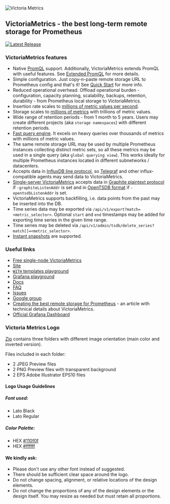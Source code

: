 <img  text-align="center" alt="Victoria Metrics" src="logo.png">

## VictoriaMetrics - the best long-term remote storage for Prometheus

[![Latest Release](https://img.shields.io/github/release/VictoriaMetrics/VictoriaMetrics.svg?style=flat-square)](https://github.com/VictoriaMetrics/VictoriaMetrics/releases/latest)

### VictoriaMetrics features

- Native [PromQL](https://prometheus.io/docs/prometheus/latest/querying/basics/) support. Additionally, VictoriaMetrics extends PromQL with useful features. See [Extended PromQL](https://github.com/VictoriaMetrics/VictoriaMetrics/wiki/ExtendedPromQL) for more details.
- Simple configuration. Just copy-n-paste remote storage URL to Prometheus config and that's it! See [Quick Start](https://github.com/VictoriaMetrics/VictoriaMetrics/wiki/Quick-Start) for more info.
- Reduced operational overhead. Offload operational burden - configuration, capacity planning, scalability, backups, retention, durability - from Prometheus local storage to VictoriaMetrics.
- Insertion rate scales to [millions of metric values per second](https://medium.com/@valyala/insert-benchmarks-with-inch-influxdb-vs-victoriametrics-e31a41ae2893).
- Storage scales to [millions of metrics](https://medium.com/@valyala/high-cardinality-tsdb-benchmarks-victoriametrics-vs-timescaledb-vs-influxdb-13e6ee64dd6b) with trillions of metric values.
- Wide range of retention periods - from 1 month to 5 years. Users may create different projects (aka `storage namespaces`) with different retention periods.
- [Fast query engine](https://medium.com/@valyala/when-size-matters-benchmarking-victoriametrics-vs-timescale-and-influxdb-6035811952d4). It excels on heavy queries over thousands of metrics with millions of metric values.
- The same remote storage URL may be used by multiple Prometheus instances collecting distinct metric sets, so all these metrics may be used in a single query (aka `global querying view`). This works ideally for multiple Prometheus instances located in different subnetworks / datacenters.
- Accepts data in [InfluxDB line protocol](https://docs.influxdata.com/influxdb/v1.7/write_protocols/line_protocol_reference/), so [Telegraf](https://www.influxdata.com/time-series-platform/telegraf/) and other influx-compatible agents may send data to VictoriaMetrics.
- [Single-server VictoriaMetrics](https://github.com/VictoriaMetrics/VictoriaMetrics/releases) accepts data in [Graphite plaintext protocol](https://graphite.readthedocs.io/en/latest/feeding-carbon.html#the-plaintext-protocol) if `-graphiteListenAddr` is set and in [OpenTSDB format](http://opentsdb.net/docs/build/html/api_telnet/put.html) if `-opentsdbListenAddr` is set.
- VictoriaMetrics supports backfilling, i.e. data points from the past may be inserted into the DB.
- Time series data may be exported via `/api/v1/export?match=<metric_selector>`. Optional `start` and `end` timestamps may be added for exporting time series in the given time range.
- Time series may be deleted via `/api/v1/admin/tsdb/delete_series?match[]=<metric_selector>`.
- [Instant snapshots](https://medium.com/@valyala/how-victoriametrics-makes-instant-snapshots-for-multi-terabyte-time-series-data-e1f3fb0e0282) are supported.


### Useful links

* [Free single-node VictoriaMetrics](https://github.com/VictoriaMetrics/VictoriaMetrics/wiki/Single-server-VictoriaMetrics)
* [Site](https://victoriametrics.com/)
* [`WITH` templates playground](https://play.victoriametrics.com/promql/expand-with-exprs)
* [Grafana playground](http://play-grafana.victoriametrics.com:3000/d/4ome8yJmz/node-exporter-on-victoriametrics-demo)
* [Docs](https://github.com/VictoriaMetrics/VictoriaMetrics/wiki)
* [FAQ](https://github.com/VictoriaMetrics/VictoriaMetrics/wiki/FAQ)
* [Issues](https://github.com/VictoriaMetrics/VictoriaMetrics/issues)
* [Google group](https://groups.google.com/forum/#!forum/victoriametrics)
* [Creating the best remote storage for Prometheus](https://medium.com/devopslinks/victoriametrics-creating-the-best-remote-storage-for-prometheus-5d92d66787ac) - an article with technical details about VictoriaMetrics.
* [Official Grafana Dashboard](https://grafana.com/dashboards/10229)


### Victoria Metrics Logo

[Zip](VM_logo.zip) contains three folders with different image orientation (main color and inverted version).

Files included in each folder:

* 2 JPEG Preview files
* 2 PNG Preview files with transparent background
* 2 EPS Adobe Illustrator EPS10 files


#### Logo Usage Guidelines

##### Font used: 

* Lato Black 
* Lato Regular

##### Color Palette:

* HEX [#110f0f](https://www.color-hex.com/color/110f0f) 
* HEX [#ffffff](https://www.color-hex.com/color/ffffff)

#### We kindly ask:

- Please don't use any other font instead of suggested.
- There should be sufficient clear space around the logo.
- Do not change spacing, alignment, or relative locations of the design elements.
- Do not change the proportions of any of the design elements or the design itself. You    may resize as needed but must retain all proportions.



